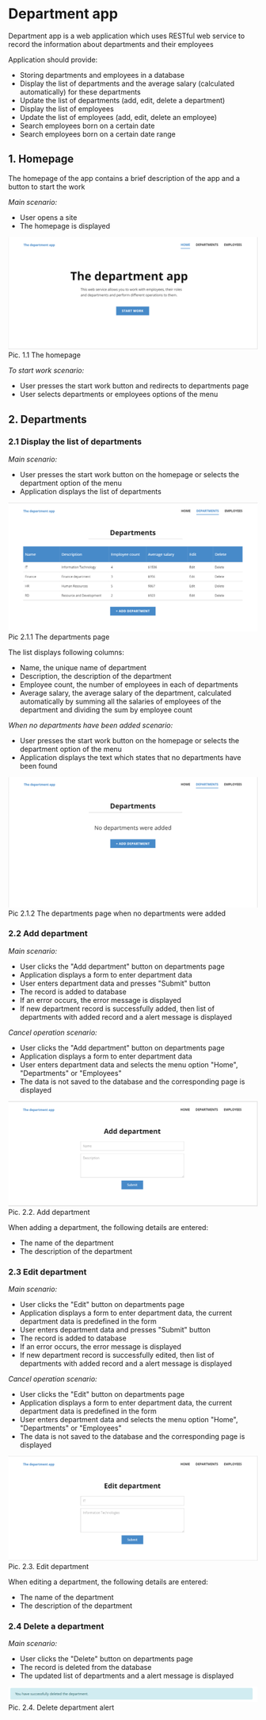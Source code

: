 # Department app
Department app is a web application which uses
RESTful web service to record the information about departments
and their employees

Application should provide:
- Storing departments and employees in a database
- Display the list of departments and the average salary (calculated automatically) for these departments
- Update the list of departments (add, edit, delete a department)
- Display the list of employees
- Update the list of employees (add, edit, delete an employee)
- Search employees born on a certain date
- Search employees born on a certain date range

## 1. Homepage
The homepage of the app contains a brief description 
of the app and a button to start the work

*Main scenario:*

- User opens a site
- The homepage is displayed

![1](./img/homepage_mockup.png)
Pic. 1.1 The homepage

*To start work scenario:*
- User presses the start work button and redirects to departments page
- User selects departments or employees options of the menu

## 2. Departments
### 2.1 Display the list of departments

*Main scenario:*

- User presses the start work button on the homepage
or selects the department option of the menu
- Application displays the list of departments

![2](./img/departments_mockup.png)
Pic 2.1.1 The departments page

The list displays following columns:
- Name, the unique name of department
- Description, the description of the department
- Employee count, the number of employees in each of departments
- Average salary, the average salary of the department, calculated
automatically by summing all the salaries of employees of the department
and dividing the sum by employee count

*When no departments have been added scenario:*
- User presses the start work button on the homepage
or selects the department option of the menu
- Application displays the text which states that no departments
have been found

![3](./img/no_departments_mockup.png)
Pic 2.1.2 The departments page when no departments were added

### 2.2 Add department
*Main scenario:*

- User clicks the "Add department" button on departments page
- Application displays a form to enter department data
- User enters department data and presses "Submit" button
- The record is added to database
- If an error occurs, the error message is displayed
- If new department record is successfully added, then list of departments
 with added record and a alert message is displayed
 
 *Cancel operation scenario:*
 - User clicks the "Add department" button on departments page
- Application displays a form to enter department data
- User enters department data and selects the menu option "Home",
"Departments" or "Employees"
- The data is not saved to the database and the corresponding page 
is displayed

![4](./img/add_department_mockup.png)
Pic. 2.2. Add department

When adding a department, the following details are entered:

- The name of the department
- The description of the department

### 2.3 Edit department
*Main scenario:*
- User clicks the "Edit" button on departments page
- Application displays a form to enter department data, the 
current department data is predefined in the form
- User enters department data and presses "Submit" button
- The record is added to database
- If an error occurs, the error message is displayed
- If new department record is successfully edited, then list of departments
 with added record and a alert message is displayed
 
 *Cancel operation scenario:*
- User clicks the "Edit" button on departments page
- Application displays a form to enter department data, the 
current department data is predefined in the form
- User enters department data and selects the menu option "Home",
"Departments" or "Employees"
- The data is not saved to the database and the corresponding page 
is displayed

![5](./img/edit_department_mockup.png)
Pic. 2.3. Edit department

When editing a department, the following details are entered:

- The name of the department
- The description of the department

### 2.4 Delete a department

*Main scenario:*
- User clicks the "Delete" button on departments page
- The record is deleted from the database
- The updated list of departments and a alert message
is displayed

![6](img/delete_department_alert.png)
Pic. 2.4. Delete department alert

 